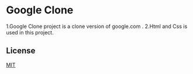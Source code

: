 # Google Clone
1.Google Clone project  is a clone version of google.com .
2.Html and Css is used in this project.

## License
[MIT](https://choosealicense.com/licenses/mit/)